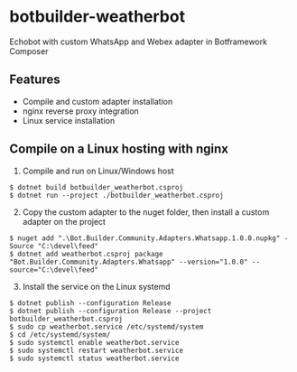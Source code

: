 # botbuilder-weatherbot
Echobot with custom WhatsApp and Webex adapter in Botframework Composer

## Features
- Compile and custom adapter installation
- nginx reverse proxy integration
- Linux service installation

## Compile on a Linux hosting with nginx

1. Compile and run on Linux/Windows host
```Shell
$ dotnet build botbuilder_weatherbot.csproj
$ dotnet run --project ./botbuilder_weatherbot.csproj 
```

2. Copy the custom adapter to the nuget folder, then install a custom adapter on the project
```Shell
$ nuget add ".\Bot.Builder.Community.Adapters.Whatsapp.1.0.0.nupkg" -Source "C:\devel\feed"
$ dotnet add weatherbot.csproj package "Bot.Builder.Community.Adapters.Whatsapp" --version="1.0.0" --source="C:\devel\feed"
```

3. Install the service on the Linux systemd
```Shell
$ dotnet publish --configuration Release
$ dotnet publish --configuration Release --project botbuilder_weatherbot.csproj 
$ sudo cp weatherbot.service /etc/systemd/system
$ cd /etc/systemd/system/
$ sudo systemctl enable weatherbot.service
$ sudo systemctl restart weatherbot.service 
$ sudo systemctl status weatherbot.service
```


